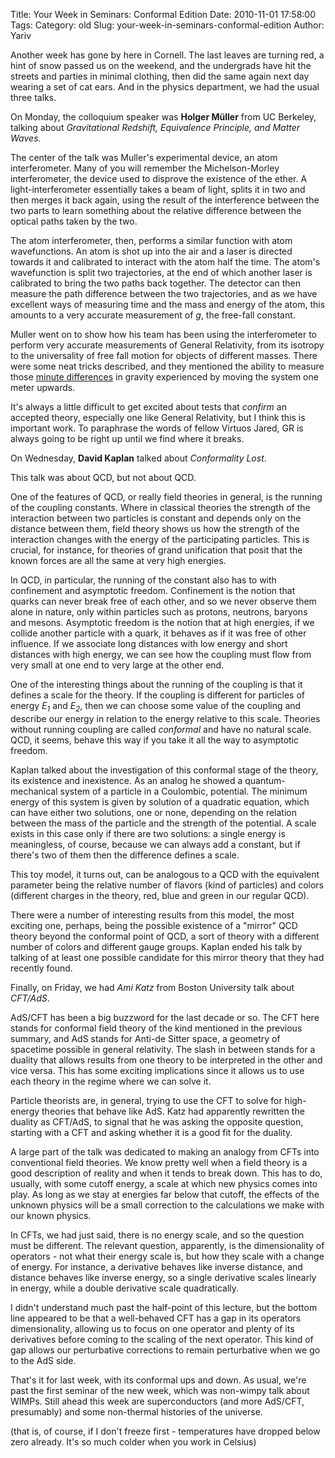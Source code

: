 Title: Your Week in Seminars: Conformal Edition
Date: 2010-11-01 17:58:00
Tags: 
Category: old
Slug: your-week-in-seminars-conformal-edition
Author: Yariv

Another week has gone by here in Cornell. The last leaves are turning red, a hint of snow passed us on the weekend, and the undergrads have hit the streets and parties in minimal clothing, then did the same again next day wearing a set of cat ears. And in the physics department, we had the usual three talks.

<a name='more'></a>

On Monday, the colloquium speaker was <span style="font-weight: bold;">Holger Müller</span> from UC Berkeley, talking about <span style="font-style: italic;">Gravitational Redshift, Equivalence Principle, and Matter Waves.</span>

The center of the talk was Muller's experimental device, an atom interferometer. Many of you will remember the Michelson-Morley interferometer, the device used to disprove the existence of the ether. A light-interferometer essentially takes a beam of light, splits it in two and then merges it back again, using the result of the interference between the two parts to learn something about the relative difference between the optical paths taken by the two.

The atom interferometer, then, performs a similar function with atom wavefunctions. An atom is shot up into the air and a laser is directed towards it and calibrated to interact with the atom half the time. The atom's wavefunction is split two trajectories, at the end of which another laser is calibrated to bring the two paths back together. The detector can then measure the path difference between the two trajectories, and as we have excellent ways of measuring time and the mass and  energy of the atom, this amounts to a very accurate measurement of <span style="font-style: italic;">g</span>, the free-fall constant.

Muller went on to show how his team has been using the interferometer to perform very accurate measurements of General Relativity, from its isotropy to the universality of free fall motion for objects of different masses. There were some neat tricks described, and they mentioned the ability to measure those <a href="http://thevirtuosi.blogspot.com/2010/09/microseconds-and-miles_7470.html">minute differences</a> in gravity experienced by moving the system one meter upwards.

It's always a little difficult to get excited about tests that <span style="font-style: italic;">confirm </span>an accepted theory, especially one like General Relativity, but I think this is important work. To paraphrase the words of fellow Virtuos Jared, GR is always going to be right up until we find where it breaks.


On Wednesday, <span style="font-weight: bold;">David Kaplan</span> talked about <span style="font-style: italic;">Conformality Lost</span>.

This talk was about QCD, but not about QCD.

One of the features of QCD, or really field theories in general, is the running of the coupling constants. Where in classical theories the strength of the interaction between two particles is constant and depends only on the distance between them, field theory shows us how the strength of the interaction changes with the energy of the participating particles. This is crucial, for instance, for theories of grand unification that posit that the known forces are all the same at very high energies.

In QCD, in particular, the running of the constant also has to with confinement and asymptotic freedom. Confinement is the notion that quarks can never break free of each other, and so we never observe them alone in nature, only within particles such as protons, neutrons, baryons and mesons. Asymptotic freedom is the notion that at high energies, if we collide another particle with a quark, it behaves as if it was free of other influence. If we associate long distances with low energy and short distances with high energy, we can see how the coupling must flow from very small at one end to very large at the other end.

One of the interesting things about the running of the coupling is that it defines a scale for the theory. If the coupling is different for particles of energy <span style="font-style: italic;">E<sub>1</sub></span> and <span style="font-style: italic;">E<sub>2</sub></span>,  then we can choose some value of the coupling and describe our energy in relation to the energy relative to this scale. Theories without running coupling are called <span style="font-style: italic;">conformal</span> and have no natural scale. QCD, it seems, behave this way if you take it all the way to asymptotic freedom.

Kaplan talked about the investigation of this conformal stage of the theory, its existence and inexistence. As an analog he showed  a quantum-mechanical system of a particle in a Coulombic, potential. The minimum energy of this system is given by solution of a quadratic equation, which can have either two solutions, one or none, depending on the relation between the mass of the particle and the strength of the potential. A scale exists in this case only if there are two solutions: a single energy is meaningless, of course, because we can always add a constant, but if there's two of them then the difference defines a scale.

This toy model, it turns out, can be analogous to a QCD with the equivalent parameter being the relative number of flavors (kind of particles) and colors (different charges in the theory, red, blue and green in our regular QCD).

There were a number of interesting results from this model, the most exciting one, perhaps,  being the possible existence of a "mirror" QCD theory beyond the conformal point of QCD, a sort of theory with a different number of colors and different gauge groups. Kaplan ended his talk by talking of at least one possible candidate for this mirror theory that they had recently found.


Finally, on Friday, we had <span style="font-style: italic;">Ami Katz</span> from Boston University talk about <span style="font-style: italic;">CFT/AdS</span>.

AdS/CFT has been a big buzzword for the last decade or so. The CFT here stands for conformal field theory of  the kind  mentioned in the previous summary, and AdS stands for Anti-de Sitter space, a geometry of spacetime possible in general relativity. The slash in between stands for a duality that allows results from one theory to be interpreted in the other and vice versa. This has some exciting implications since it allows us to use each theory in the regime where we can solve it.

Particle theorists are, in general, trying to use the CFT to solve for high-energy theories that behave like AdS. Katz had apparently rewritten the duality as CFT/AdS, to signal that he was asking the opposite question, starting with a CFT and asking whether it is a good fit for the duality.

A large part of the talk was dedicated to making an analogy from CFTs into conventional field theories. We know pretty well when a field theory is a good description of reality and when it tends to break down. This has to do, usually, with some cutoff energy, a scale at which new physics comes into play. As long as we stay at energies far below that cutoff, the effects of the unknown physics will be a small correction to the calculations we make with our known physics.

In CFTs, we had just said, there is no energy scale, and so the question must be different. The relevant question, apparently, is the dimensionality of operators - not what their energy scale is, but how they scale with a change of energy. For instance, a derivative behaves like inverse distance, and distance behaves like inverse energy, so a single derivative scales linearly in energy, while a double derivative scale quadratically.

I didn't understand much past the half-point of this lecture, but the bottom line appeared to be that a well-behaved CFT has a gap in its operators dimensionality, allowing us to focus on one operator and plenty of its derivatives before coming to the scaling of the next operator. This kind of gap allows our perturbative corrections to remain perturbative when we go to the AdS side.


That's it for last week, with its conformal ups and down. As usual, we're past the first seminar of the new week, which was non-wimpy talk about WIMPs. Still ahead this week are superconductors (and more AdS/CFT, presumably) and some non-thermal histories of the universe.

(that is, of course, if I don't freeze first - temperatures have dropped below zero already. It's so much colder when you work in Celsius)

